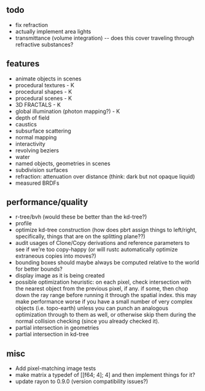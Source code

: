 ## todo
- fix refraction
- actually implement area lights
- transmittance (volume integration) -- does this cover traveling through refractive substances?

## features
- animate objects in scenes
- procedural textures - K
- procedural shapes - K
- procedural scenes - K
- 3D FRACTALS - K
- global illumination (photon mapping?) - K
- depth of field
- caustics
- subsurface scattering
- normal mapping
- interactivity
- revolving beziers
- water
- named objects, geometries in scenes
- subdivision surfaces
- refraction: attenuation over distance (think: dark but not opaque liquid)
- measured BRDFs

## performance/quality
- r-tree/bvh (would these be better than the kd-tree?)
- profile
- optimize kd-tree construction (how does pbrt assign things to left/right, specifically, things that are on the splitting plane??)
- audit usages of Clone/Copy derivations and reference parameters to see if we're too copy-happy (or will rustc automatically optimize extraneous copies into moves?)
- bounding boxes should maybe always be computed relative to the world for better bounds?
- display image as it is being created
- possible optimization heuristic: on each pixel, check intersection with the nearest object from the previous pixel, if any. if some, then chop down the ray range before running it through the spatial index. this may make performance worse if you have a small number of very complex objects (i.e. topo-earth) unless you can punch an analogous optimization through to them as well, or otherwise skip them during the normal collision checking (since you already checked it).
- partial intersection in geometries
- partial intersection in kd-tree

## misc
- Add pixel-matching image tests
- make matrix a typedef of [[f64; 4]; 4] and then implement things for it?
- update rayon to 0.9.0 (version compatibility issues?)
